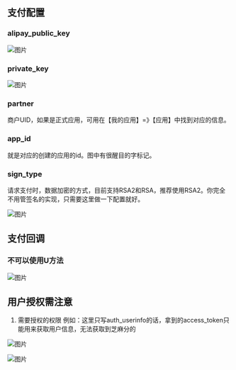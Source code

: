 ## 支付配置

### alipay_public_key
 ![图片](https://dn-coding-net-production-pp.qbox.me/b0ff25dc-0fe0-4669-a8be-f27abc4e8630.png) 

### private_key
 ![图片](https://dn-coding-net-production-pp.qbox.me/711293cb-fa8e-4edb-8c1b-2137b3a1e96b.png) 

### partner
商户UID，如果是正式应用，可用在【我的应用】=》【应用】中找到对应的信息。

### app_id
就是对应的创建的应用的id。图中有很醒目的字标记。

### sign_type 
请求支付时，数据加密的方式，目前支持RSA2和RSA，推荐使用RSA2。你完全不用管签名的实现，只需要这里做一下配置就好。


 ![图片](https://dn-coding-net-production-pp.qbox.me/26b7c1b5-3456-4d3f-913e-4b21bcb73e0a.png)

## 支付回调

### 不可以使用U方法

![图片](https://dn-coding-net-production-pp.qbox.me/6d0636c3-30a7-4ea5-8231-9b91a917d29c.png)


## 用户授权需注意
1.  需要授权的权限
例如：这里只写auth_userinfo的话，拿到的access_token只能用来获取用户信息，无法获取到芝麻分的

 ![图片](https://dn-coding-net-production-pp.qbox.me/e6dde51c-0672-48bf-9e24-6166b34954d8.png) 

 ![图片](https://dn-coding-net-production-pp.qbox.me/036e0d6f-0624-4b48-aa6c-31e093af7778.png)
